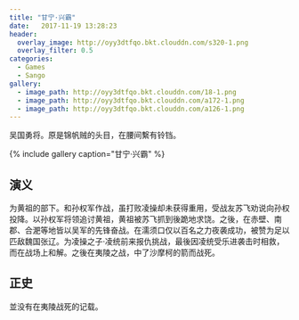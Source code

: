 ```yaml
---
title: "甘宁·兴霸"
date:   2017-11-19 13:28:23
header:
  overlay_image: http://oyy3dtfqo.bkt.clouddn.com/s320-1.png
  overlay_filter: 0.5
categories:
  - Games
  - Sango
gallery:
  - image_path: http://oyy3dtfqo.bkt.clouddn.com/18-1.png
  - image_path: http://oyy3dtfqo.bkt.clouddn.com/a172-1.png
  - image_path: http://oyy3dtfqo.bkt.clouddn.com/a126-1.png
---
```


吴国勇将。原是锦帆贼的头目，在腰间繫有铃铛。

{% include gallery caption="甘宁·兴霸" %}

## 演义

为黄祖的部下。和孙权军作战，虽打败凌操却未获得重用，受战友苏飞劝说向孙权投降。以孙权军将领追讨黄祖，黄祖被苏飞抓到後跪地求饶。之後，在赤壁、南郡、合淝等地皆以吴军的先锋奋战。在濡须口仅以百名之力夜袭成功，被赞为足以匹敌魏国张辽。为凌操之子·凌统前来报仇挑战，最後因凌统受乐进袭击时相救，而在战场上和解。之後在夷陵之战，中了沙摩柯的箭而战死。

## 正史

並没有在夷陵战死的记载。